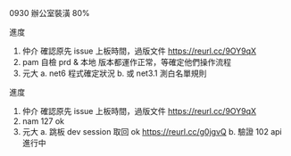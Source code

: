 0930 辦公室裝潢 80%

進度

1. 仲介 確認原先 issue 上板時間，過版文件 https://reurl.cc/9OY9qX
2. pam 自檢 prd & 本地 版本都運作正常，等確定他們操作流程
3. 元大 a. net6 程式確定狀況 b. 或 net3.1 測白名單規則 

進度

1. 仲介 確認原先 issue 上板時間，過版文件 https://reurl.cc/9OY9qX
2. nam 127 ok
3. 元大 a. 跳板 dev session 取回 ok https://reurl.cc/g0jgvQ
        b. 驗證 102 api 進行中 

